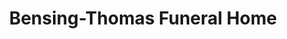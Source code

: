 ---
title: "Bensing-Thomas Funeral Home"
url: /stroudsburg/bensing-thomas-funeral-home/
shop: Bestattungen
---